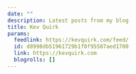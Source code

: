 ```yaml
---
date: ""
description: Latest posts from my blog
title: Kev Quirk
params:
  feedlink: https://kevquirk.com/feed/
  id: d8998db51961729b1f0f95587aed1700
  link: https://kevquirk.com
  blogrolls: []
---
```

